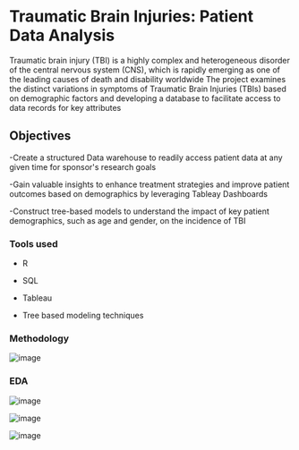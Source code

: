 # Traumatic Brain Injuries: Patient Data Analysis

Traumatic brain injury (TBI) is a highly complex and heterogeneous disorder of the central nervous system (CNS), which is rapidly emerging as one of the leading causes of death and disability worldwide
The project examines the distinct variations in symptoms of Traumatic Brain Injuries (TBIs) based on demographic factors and developing a database to facilitate access to data records for key attributes

## Objectives

-Create a structured Data warehouse to readily access patient data at any given time for sponsor's research goals

-Gain valuable insights to enhance treatment strategies and improve patient outcomes based on demographics by leveraging Tableay Dashboards

-Construct tree-based models to understand the impact of key patient demographics, such as age and gender, on the incidence of TBI 

### Tools used

- R 

- SQL

- Tableau

- Tree based modeling techniques

### Methodology
![image](https://github.com/Naina2093/Traumatic-Brain-Injuries-Project/assets/157861184/767ccfbf-2aae-4cbe-8ff6-aa3a4d20515d)

### EDA 
![image](https://github.com/Naina2093/Traumatic-Brain-Injuries-Project/assets/157861184/1a6aee1a-efae-4b76-a4e5-ebdf38e06d32)

![image](https://github.com/Naina2093/Traumatic-Brain-Injuries-Project/assets/157861184/8538c124-05aa-4e31-ad90-7f4c598424b9)

![image](https://github.com/Naina2093/Traumatic-Brain-Injuries-Project/assets/157861184/b8934e86-b11b-4c23-bd5b-4e6128067f43)




